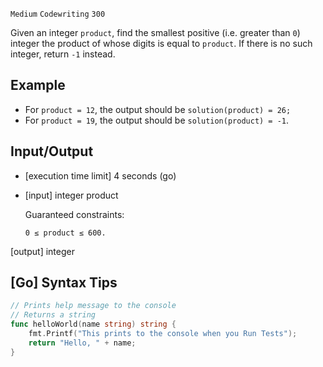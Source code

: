 `Medium`	`Codewriting` 	`300`

Given an integer `product`, find the smallest positive (i.e. greater than `0`) integer the product of whose digits is equal to `product`. If there is no such integer, return `-1` instead.

## Example

- For `product = 12`, the output should be
  `solution(product) = 26;`
- For `product = 19`, the output should be
  `solution(product) = -1`.

## Input/Output

- [execution time limit] 4 seconds (go)

- [input] integer product

  Guaranteed constraints:
  ```
  0 ≤ product ≤ 600.
  ```

[output] integer

## [Go] Syntax Tips

``` go
// Prints help message to the console
// Returns a string
func helloWorld(name string) string {
    fmt.Printf("This prints to the console when you Run Tests");
    return "Hello, " + name;
}
```
